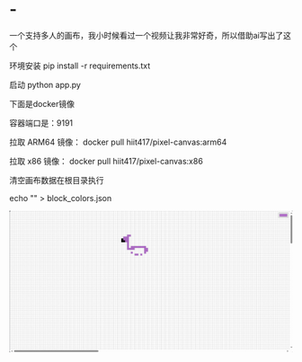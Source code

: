 # -
一个支持多人的画布，我小时候看过一个视频让我非常好奇，所以借助ai写出了这个

环境安装
pip install -r requirements.txt

启动
python app.py

下面是docker镜像

容器端口是：9191

拉取 ARM64 镜像：
docker pull hiit417/pixel-canvas:arm64

拉取 x86 镜像：
docker pull hiit417/pixel-canvas:x86

清空画布数据在根目录执行

echo "" > block_colors.json


![效果图](https://github.com/fhgfhgfj/-/blob/main/效果.png)

